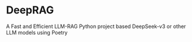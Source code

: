 # DeepRAG
A Fast and Efficient LLM-RAG Python project based DeepSeek-v3 or other LLM models using Poetry
